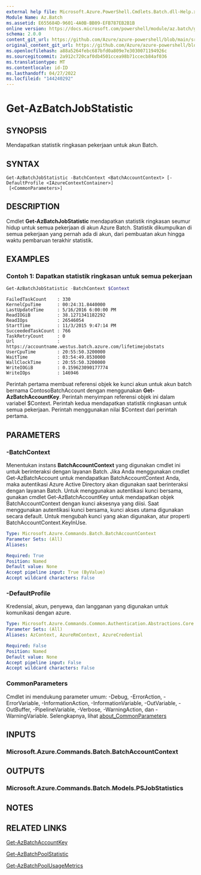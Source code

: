 ```yaml
---
external help file: Microsoft.Azure.PowerShell.Cmdlets.Batch.dll-Help.xml
Module Name: Az.Batch
ms.assetid: E655684D-9601-4A0B-BB09-EFB787EB2B1B
online version: https://docs.microsoft.com/powershell/module/az.batch/get-azbatchjobstatistic
schema: 2.0.0
content_git_url: https://github.com/Azure/azure-powershell/blob/main/src/Batch/Batch/help/Get-AzBatchJobStatistic.md
original_content_git_url: https://github.com/Azure/azure-powershell/blob/main/src/Batch/Batch/help/Get-AzBatchJobStatistic.md
ms.openlocfilehash: a88a5264febc687bfd0a809e7e3030071194926c
ms.sourcegitcommit: 2a912c720caf0db4501ccea98b71ccecb84af036
ms.translationtype: MT
ms.contentlocale: id-ID
ms.lasthandoff: 04/27/2022
ms.locfileid: "144240292"
---
```

# Get-AzBatchJobStatistic

## SYNOPSIS
Mendapatkan statistik ringkasan pekerjaan untuk akun Batch.

## SYNTAX

```
Get-AzBatchJobStatistic -BatchContext <BatchAccountContext> [-DefaultProfile <IAzureContextContainer>]
 [<CommonParameters>]
```

## DESCRIPTION
Cmdlet **Get-AzBatchJobStatistic** mendapatkan statistik ringkasan seumur hidup untuk semua pekerjaan di akun Azure Batch.
Statistik dikumpulkan di semua pekerjaan yang pernah ada di akun, dari pembuatan akun hingga waktu pembaruan terakhir statistik.

## EXAMPLES

### Contoh 1: Dapatkan statistik ringkasan untuk semua pekerjaan
```powershell
Get-AzBatchJobStatistic -BatchContext $Context
```

```output
FailedTaskCount    : 330
KernelCpuTime      : 00:24:31.8440000
LastUpdateTime     : 5/16/2016 6:00:00 PM
ReadIOGiB          : 38.1271341182292
ReadIOps           : 26546054
StartTime          : 11/3/2015 9:47:14 PM
SucceededTaskCount : 766
TaskRetryCount     : 0
Url                : https://accountname.westus.batch.azure.com/lifetimejobstats
UserCpuTime        : 20:55:50.3200000
WaitTime           : 03:54:49.8530000
WallClockTime      : 20:55:50.3200000
WriteIOGiB         : 0.159623090177774
WriteIOps          : 146946
```

Perintah pertama membuat referensi objek ke kunci akun untuk akun batch bernama ContosoBatchAccount dengan menggunakan **Get-AzBatchAccountKey**.
Perintah menyimpan referensi objek ini dalam variabel $Context.
Perintah kedua mendapatkan statistik ringkasan untuk semua pekerjaan.
Perintah menggunakan nilai $Context dari perintah pertama.

## PARAMETERS

### -BatchContext
Menentukan instans **BatchAccountContext** yang digunakan cmdlet ini untuk berinteraksi dengan layanan Batch.
Jika Anda menggunakan cmdlet Get-AzBatchAccount untuk mendapatkan BatchAccountContext Anda, maka autentikasi Azure Active Directory akan digunakan saat berinteraksi dengan layanan Batch. Untuk menggunakan autentikasi kunci bersama, gunakan cmdlet Get-AzBatchAccountKey untuk mendapatkan objek BatchAccountContext dengan kunci aksesnya yang diisi. Saat menggunakan autentikasi kunci bersama, kunci akses utama digunakan secara default. Untuk mengubah kunci yang akan digunakan, atur properti BatchAccountContext.KeyInUse.

```yaml
Type: Microsoft.Azure.Commands.Batch.BatchAccountContext
Parameter Sets: (All)
Aliases:

Required: True
Position: Named
Default value: None
Accept pipeline input: True (ByValue)
Accept wildcard characters: False
```

### -DefaultProfile
Kredensial, akun, penyewa, dan langganan yang digunakan untuk komunikasi dengan azure.

```yaml
Type: Microsoft.Azure.Commands.Common.Authentication.Abstractions.Core.IAzureContextContainer
Parameter Sets: (All)
Aliases: AzContext, AzureRmContext, AzureCredential

Required: False
Position: Named
Default value: None
Accept pipeline input: False
Accept wildcard characters: False
```

### CommonParameters
Cmdlet ini mendukung parameter umum: -Debug, -ErrorAction, -ErrorVariable, -InformationAction, -InformationVariable, -OutVariable, -OutBuffer, -PipelineVariable, -Verbose, -WarningAction, dan -WarningVariable. Selengkapnya, lihat [about_CommonParameters](http://go.microsoft.com/fwlink/?LinkID=113216)

## INPUTS

### Microsoft.Azure.Commands.Batch.BatchAccountContext

## OUTPUTS

### Microsoft.Azure.Commands.Batch.Models.PSJobStatistics

## NOTES

## RELATED LINKS

[Get-AzBatchAccountKey](./Get-AzBatchAccountKey.md)

[Get-AzBatchPoolStatistic](./Get-AzBatchPoolStatistic.md)

[Get-AzBatchPoolUsageMetrics](./Get-AzBatchPoolUsageMetric.md)
